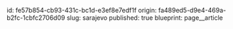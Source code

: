 id: fe57b854-cb93-431c-bc1d-e3ef8e7edf1f
origin: fa489ed5-d9e4-469a-b2fc-1cbfc2706d09
slug: sarajevo
published: true
blueprint: page__article
